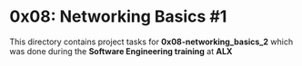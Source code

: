 # 0x08: Networking Basics #1

This directory contains project tasks for **0x08-networking_basics_2** which was done during the **Software Engineering training** at **ALX**

